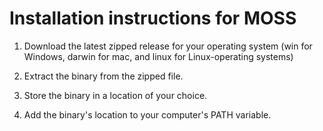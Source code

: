 # Installation instructions for MOSS

1. Download the latest zipped release for your operating system (win for Windows, darwin for mac, and linux for Linux-operating systems)

2. Extract the binary from the zipped file.

3. Store the binary in a location of your choice.

4. Add the binary's location to your computer's PATH variable.
